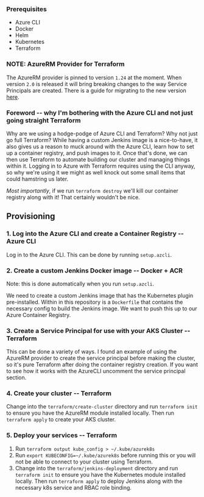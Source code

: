 ### Prerequisites
* Azure CLI
* Docker
* Helm
* Kubernetes
* Terraform

### NOTE: AzureRM Provider for Terraform
The AzureRM provider is pinned to version `1.24` at the moment. When version `2.0` is released it will bring breaking changes to the way Service Principals are created. There is a guide for migrating to the new version [here](https://www.terraform.io/docs/providers/azurerm/guides/migrating-to-azuread.html).

### Foreword -- why I'm bothering with the Azure CLI and not just going straight Terraform
Why are we using a hodge-podge of Azure CLI and Terraform? Why not just go full Terraform? While having a custom Jenkins image is a nice-to-have, it also gives us a reason to muck around with the Azure CLI, learn how to set up a container registry, and push images to it. Once that's done, we can then use Terraform to automate building our cluster and managing things within it. Logging in to Azure with Terraform requires using the CLI anyway, so why we're using it we might as well knock out some small items that could hamstring us later.

*Most importantly*, if we run `terraform destroy` we'll kill our container registry along with it! That certainly wouldn't be nice.

## Provisioning
### 1. Log into the Azure CLI and create a Container Registry -- Azure CLI
Log in to the Azure CLI. This can be done by running `setup.azcli`.
### 2. Create a custom Jenkins Docker image -- Docker + ACR
Note: this is done automatically when you run `setup.azcli`.

We need to create a custom Jenkins image that has the Kubernetes plugin pre-installed. Within in this repository is a `Dockerfile` that contains the necessary config to build the Jenkins image. We want to push this up to our Azure Container Registry.
### 3. Create a Service Principal for use with your AKS Cluster --Terraform
This can be done a variety of ways. I found an example of using the AzureRM provider to create the service principal before making the cluster, so it's pure Terraform after doing the container registry creation. If you want to see how it works with the AzureCLI uncomment the service principal section.
### 4. Create your cluster -- Terraform
Change into the `terraform/create-cluster` directory and run `terraform init` to ensure you have the AzureRM module installed locally. Then run `terraform apply` to create your AKS cluster.
### 5. Deploy your services -- Terraform
1. Run `terraform output kube_config > ~/.kube/azurek8s`
2. Run `export KUBECONFIG=~/.kube/azurek8s` before running this or you will not be able to connect to your cluster using Terraform.
3. Change into the `terraform/jenkins-deployment` directory and run `terraform init` to ensure you have the Kubernetes module installed locally. Then run `terraform apply` to deploy Jenkins along with the necessary k8s service and RBAC role binding.